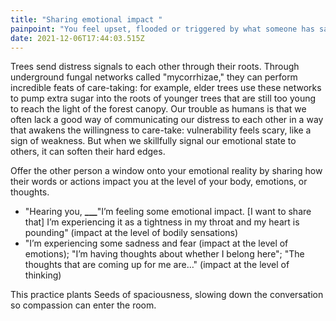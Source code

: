 ```yaml
---
title: "Sharing emotional impact "
painpoint: "You feel upset, flooded or triggered by what someone has said. "
date: 2021-12-06T17:44:03.515Z
---
```

Trees send distress signals to each other through their roots. Through underground fungal networks called "mycorrhizae," they can perform incredible feats of care-taking: for example, elder trees use these networks to pump extra sugar into the roots of younger trees that are still too young to reach the light of the forest canopy. Our trouble as humans is that we often lack a good way of communicating our distress to each other in a way that awakens the willingness to care-take: vulnerability feels scary, like a sign of weakness. But when we skillfully signal our emotional state to others, it can soften their hard edges.

Offer the other person a window onto your emotional reality by sharing how their words or actions impact you at the level of your body, emotions, or thoughts. 

* "Hearing you, **___**"I’m feeling some emotional impact. \[I want to share that] I’m experiencing it as a tightness in my throat and my heart is pounding" (impact at the level of bodily sensations)
* "I’m experiencing some sadness and fear (impact at the level of emotions); "I’m having thoughts about whether I belong here"; "The thoughts that are coming up for me are…" (impact at the level of thinking)

This practice plants Seeds of spaciousness, slowing down the conversation so compassion can enter the room.